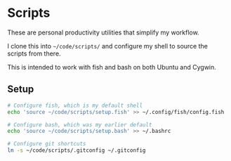 # Scripts

These are personal productivity utilities that simplify my workflow.

I clone this into `~/code/scripts/` and configure my shell to source the scripts from there.

This is intended to work with fish and bash on both Ubuntu and Cygwin.

## Setup

```bash
# Configure fish, which is my default shell
echo 'source ~/code/scripts/setup.fish' >> ~/.config/fish/config.fish

# Configure bash, which was my earlier default
echo 'source ~/code/scripts/setup.bash' >> ~/.bashrc

# Configure git shortcuts
ln -s ~/code/scripts/.gitconfig ~/.gitconfig
```
